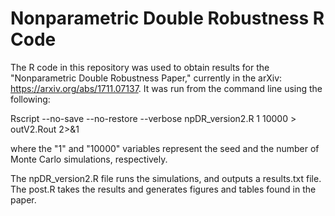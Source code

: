 # Nonparametric Double Robustness R Code

The R code in this repository was used to obtain results for the "Nonparametric Double Robustness Paper," currently in the arXiv: https://arxiv.org/abs/1711.07137. It was run from the command line using the following:

Rscript --no-save --no-restore --verbose npDR_version2.R 1 10000 > outV2.Rout 2>&1

where the "1" and "10000" variables represent the seed and the number of Monte Carlo simulations, respectively.

The npDR_version2.R file runs the simulations, and outputs a results.txt file. The post.R takes the results and generates figures and tables found in the paper. 


